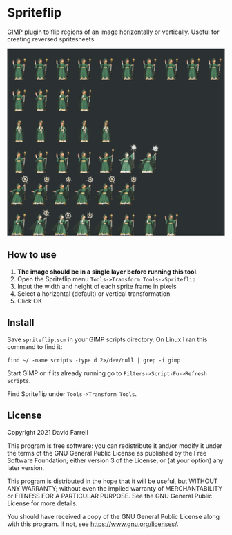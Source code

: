 Spriteflip
==========
[GIMP](https://www.gimp.org/) plugin to flip regions of an image horizontally
or vertically. Useful for creating reversed spritesheets.

![](spriteflip.gif)


How to use
----------
1. **The image should be in a single layer before running this tool**.
2. Open the Spriteflip menu `Tools->Transform Tools->Spriteflip`
3. Input the width and height of each sprite frame in pixels
4. Select a horizontal (default) or vertical transformation
5. Click OK

Install
-------
Save `spriteflip.scm` in your GIMP scripts directory. On Linux I ran this command to find it:

    find ~/ -name scripts -type d 2>/dev/null | grep -i gimp

Start GIMP or if its already running go to `Filters->Script-Fu->Refresh Scripts`.

Find Spriteflip under `Tools->Transform Tools`.

License
-------
Copyright 2021 David Farrell

This program is free software: you can redistribute it and/or modify
it under the terms of the GNU General Public License as published by
the Free Software Foundation; either version 3 of the License, or
(at your option) any later version.

This program is distributed in the hope that it will be useful,
but WITHOUT ANY WARRANTY; without even the implied warranty of
MERCHANTABILITY or FITNESS FOR A PARTICULAR PURPOSE.  See the
GNU General Public License for more details.

You should have received a copy of the GNU General Public License
along with this program.  If not, see <https://www.gnu.org/licenses/>.
